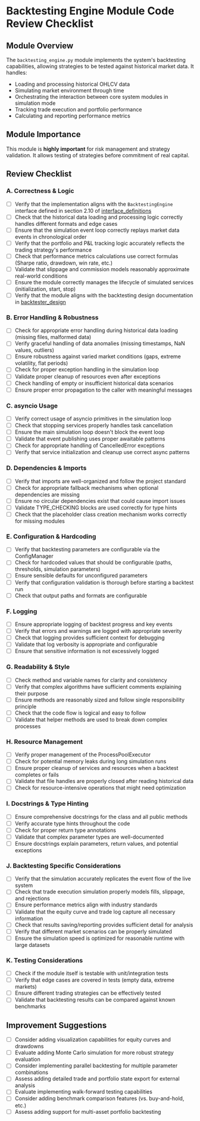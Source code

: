 # Backtesting Engine Module Code Review Checklist

## Module Overview
The `backtesting_engine.py` module implements the system's backtesting capabilities, allowing strategies to be tested against historical market data. It handles:
- Loading and processing historical OHLCV data
- Simulating market environment through time
- Orchestrating the interaction between core system modules in simulation mode
- Tracking trade execution and portfolio performance
- Calculating and reporting performance metrics

## Module Importance
This module is **highly important** for risk management and strategy validation. It allows testing of strategies before commitment of real capital.

## Review Checklist

### A. Correctness & Logic

- [ ] Verify that the implementation aligns with the `BacktestingEngine` interface defined in section 2.10 of [interface_definitions](../../../../Phase%201%20-%20Requirements%20Analysis%20%26%20Planning/interface_definitions_gal_friday_v0.1.md)
- [ ] Check that the historical data loading and processing logic correctly handles different formats and edge cases
- [ ] Ensure that the simulation event loop correctly replays market data events in chronological order
- [ ] Verify that the portfolio and P&L tracking logic accurately reflects the trading strategy's performance
- [ ] Check that performance metrics calculations use correct formulas (Sharpe ratio, drawdown, win rate, etc.)
- [ ] Validate that slippage and commission models reasonably approximate real-world conditions
- [ ] Ensure the module correctly manages the lifecycle of simulated services (initialization, start, stop)
- [ ] Verify that the module aligns with the backtesting design documentation in [backtester_design](../../../../Phase%201%20-%20Requirements%20Analysis%20%26%20Planning/backtester_design_gal_friday_v0.1.md)

### B. Error Handling & Robustness

- [ ] Check for appropriate error handling during historical data loading (missing files, malformed data)
- [ ] Verify graceful handling of data anomalies (missing timestamps, NaN values, outliers)
- [ ] Ensure robustness against varied market conditions (gaps, extreme volatility, flat periods)
- [ ] Check for proper exception handling in the simulation loop
- [ ] Validate proper cleanup of resources even after exceptions
- [ ] Check handling of empty or insufficient historical data scenarios
- [ ] Ensure proper error propagation to the caller with meaningful messages

### C. asyncio Usage

- [ ] Verify correct usage of asyncio primitives in the simulation loop
- [ ] Check that stopping services properly handles task cancellation
- [ ] Ensure the main simulation loop doesn't block the event loop
- [ ] Validate that event publishing uses proper awaitable patterns
- [ ] Check for appropriate handling of CancelledError exceptions
- [ ] Verify that service initialization and cleanup use correct async patterns

### D. Dependencies & Imports

- [ ] Verify that imports are well-organized and follow the project standard
- [ ] Check for appropriate fallback mechanisms when optional dependencies are missing
- [ ] Ensure no circular dependencies exist that could cause import issues
- [ ] Validate TYPE_CHECKING blocks are used correctly for type hints
- [ ] Check that the placeholder class creation mechanism works correctly for missing modules

### E. Configuration & Hardcoding

- [ ] Verify that backtesting parameters are configurable via the ConfigManager
- [ ] Check for hardcoded values that should be configurable (paths, thresholds, simulation parameters)
- [ ] Ensure sensible defaults for unconfigured parameters
- [ ] Verify that configuration validation is thorough before starting a backtest run
- [ ] Check that output paths and formats are configurable

### F. Logging

- [ ] Ensure appropriate logging of backtest progress and key events
- [ ] Verify that errors and warnings are logged with appropriate severity
- [ ] Check that logging provides sufficient context for debugging
- [ ] Validate that log verbosity is appropriate and configurable
- [ ] Ensure that sensitive information is not excessively logged

### G. Readability & Style

- [ ] Check method and variable names for clarity and consistency
- [ ] Verify that complex algorithms have sufficient comments explaining their purpose
- [ ] Ensure methods are reasonably sized and follow single responsibility principle
- [ ] Check that the code flow is logical and easy to follow
- [ ] Validate that helper methods are used to break down complex processes

### H. Resource Management

- [ ] Verify proper management of the ProcessPoolExecutor
- [ ] Check for potential memory leaks during long simulation runs
- [ ] Ensure proper cleanup of services and resources when a backtest completes or fails
- [ ] Validate that file handles are properly closed after reading historical data
- [ ] Check for resource-intensive operations that might need optimization

### I. Docstrings & Type Hinting

- [ ] Ensure comprehensive docstrings for the class and all public methods
- [ ] Verify accurate type hints throughout the code
- [ ] Check for proper return type annotations
- [ ] Validate that complex parameter types are well-documented
- [ ] Ensure docstrings explain parameters, return values, and potential exceptions

### J. Backtesting Specific Considerations

- [ ] Verify that the simulation accurately replicates the event flow of the live system
- [ ] Check that trade execution simulation properly models fills, slippage, and rejections
- [ ] Ensure performance metrics align with industry standards
- [ ] Validate that the equity curve and trade log capture all necessary information
- [ ] Check that results saving/reporting provides sufficient detail for analysis
- [ ] Verify that different market scenarios can be properly simulated
- [ ] Ensure the simulation speed is optimized for reasonable runtime with large datasets

### K. Testing Considerations

- [ ] Check if the module itself is testable with unit/integration tests
- [ ] Verify that edge cases are covered in tests (empty data, extreme markets)
- [ ] Ensure different trading strategies can be effectively tested
- [ ] Validate that backtesting results can be compared against known benchmarks

## Improvement Suggestions

- [ ] Consider adding visualization capabilities for equity curves and drawdowns
- [ ] Evaluate adding Monte Carlo simulation for more robust strategy evaluation
- [ ] Consider implementing parallel backtesting for multiple parameter combinations
- [ ] Assess adding detailed trade and portfolio state export for external analysis
- [ ] Evaluate implementing walk-forward testing capabilities
- [ ] Consider adding benchmark comparison features (vs. buy-and-hold, etc.)
- [ ] Assess adding support for multi-asset portfolio backtesting
